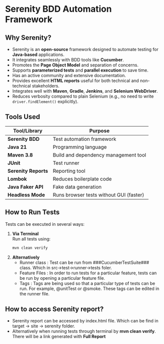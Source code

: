 # Serenity BDD Automation Framework

## Why Serenity?

- Serenity is an **open-source** framework designed to automate testing for **Java-based** applications.
- It integrates seamlessly with BDD tools like **Cucumber**.
- Promotes the **Page Object Model** and separation of concerns.
- Supports **parameterized tests** and **parallel execution** to save time.
- Has an active community and extensive documentation.
- Provides excellent **HTML reports** useful for both technical and non-technical stakeholders.
- Integrates well with **Maven**, **Gradle**, **Jenkins**, and **Selenium WebDriver**.
- Reduces verbosity compared to plain Selenium (e.g., no need to write `driver.findElement()` explicitly).

## Tools Used

| Tool/Library         | Purpose                                  |
|----------------------|------------------------------------------|
| **Serenity BDD**     | Test automation framework                |
| **Java 21**          | Programming language                     |
| **Maven 3.8**        | Build and dependency management tool     |
| **JUnit**            | Test runner                              |
| **Serenity Reports** | Reporting tool                           |
| **Lombok**           | Reduces boilerplate code                 |
| **Java Faker API**   | Fake data generation                     |
| **Headless Mode**    | Runs browser tests without GUI (faster)  |

## How to Run Tests

Tests can be executed in several ways:

1. **Via Terminal**  
   Run all tests using:
   ```bash
   mvn clean verify
   ```
2. **Alternatively**
   * Runner class : Test can be run from ###CucumberTestSuite### class. Which in src->test->runner->tests foler.
   * Feature Files : In order to run tests for a particular feature, tests can be run by opening 
   a particular feature file.
   * Tags : Tags are being used so that a particular type of tests can be run.
   For example, @unitTest or @smoke. These tags can be edited in the runner file.

## How to access Serenity report?
   * Serenity report can be accessed by index.html file. Which can be find in target -> site -> serenity folder.
   * Alternatively when running tests through terminal by **mvn clean verify**. 
   There will be a link generated with **Full Report**
        
